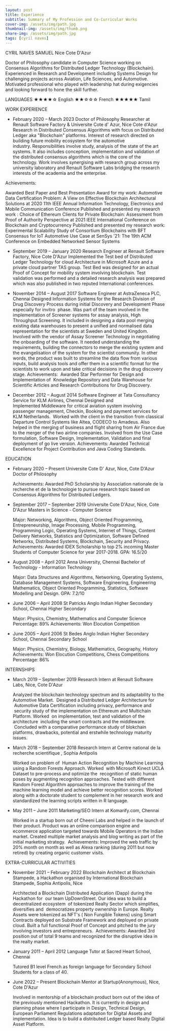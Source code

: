 ```yaml
---
layout: post
title: Experience
subtitle: Summary of My Profession and Co-Curricular Works
cover-img: /assets/img/path.jpg
thumbnail-img: /assets/img/thumb.png
share-img: /assets/img/path.jpg
tags: [cyril naves]
---
```

CYRIL NAVES SAMUEL
Nice Cote D'Azur

Doctor of Philosophy candidate in Computer Science working on Consensus Algorithms for Distributed Ledger Technology (Blockchain). Experienced in Research and Development including Systems Design for challenging projects across Aviation, Life Sciences, and Automotive. Motivated professional who played with leadership hat during exigencies and looking forward to hone the skill further.

LANGUAGES
  ★★★★☆ English
  ★★☆☆☆ French
  ★★★★★ Tamil

WORK EXPERIENCE
  * February 2020 – March 2023
    Doctor of Philosophy Researcher at Renault Software Factory & Universite Cote d' Azur, Nice Cote d'Azur
      Research in Distributed Consensus Algorithms with focus on Distributed Ledger aka "Blockchain" platforms. Interest of research directed on building future mobility ecosystem for the automotive industry. Responsibilities involve study, analysis of the state of the art systems. It also includes conception, implementation and validation of the distributed consensus algorithms which is the core of the technology. Work involves synergising with research group across my university laboratory and Renault Software Labs bridging the research interests of the academia and the enterprise.

Achievements:

  Awarded Best Paper and Best Presentation Award for my work: Automotive Data Certification Problem: A View on Effective Blockchain Architectural Solutions at 2020 11th IEEE Annual Information Technology, Electronics and Mobile Communication Conference
  Published and presented my research work : Choice of Ethereum Clients for Private Blockchain: Assessment from Proof of Authority Perspective at 2021 IEEE International Conference on Blockchain and Cryptocurrency
  Published and presented my research work: Experimental Scalability Study of Consortium Blockchains with BFT Consensus for IoT Automotive Use Case at SenSys '21: The 19th ACM Conference on Embedded Networked Sensor Systems

  * September 2019 – January 2020
    Research Engineer at Renault Software Factory, Nice Cote D'Azur
      Implemented the Test bed of Distributed Ledger Technology for cloud Architecture in Microsoft Azure and a private cloud partner TAS group. Test Bed was designed for an actual Proof of Concept for mobility system involving blockchain. Test validation was performed and a detailed research analysis was prepared which was also published in two reputed International conferences.

  * November 2014 – August 2017
     Software Engineer at AstraZeneca PLC, Chennai
      Designed Information Systems for the Research Division of Drug Discovery Process during initial Discovery and Development Phase especially for invitro  phase. Was part of the team involved in the implementation of Screener systems for assay analysis, High Throughput Screening. It included in designing a data pool merging existing data warehouses to present a unified and normalised data representation for the scientists at Sweden and United Kingdom. Involved with the vendor of Assay Screener Technology in negotiating the onboarding of the software. It needed understanding the requirements, building the connectors to merge the existing system and the evangelisation of the system for the scientist community. In other words, the product was built to streamline the data flow from various inputs, build analysis tools and offer them in a scientific format for the scientists to work upon and take critical decisions in the drug discovery stage.
Achievements: 
Awarded Star Performer for Design and Implementation of  Knowledge Repository and Data Warehouse for Scientific Articles and Research Contributions for Drug Discovery.

  * December 2012 – August 2014
    Software Engineer at Tata Consultancy Service for KLM Airlines, Chennai
      Designed and Implemented Middleware for critical aviation system involving passenger management, Checkin, Booking and payment services for KLM Netherlands.  Worked with the client in the transition from classical Departure Control Systems like Altea, CODECO to Amadeus. Also helped in the merging of business and flight sharing from Air France due to the merger of the two airline companies. Involved from the Use Case formulation, Software Design, Implementation, Validation and final deployment of go live version.
Achievements:
Awarded Technical Excellence for Project Contribution and Java Coding Standards.


EDUCATION
  * February 2020 – Present
    Universite Cote D' Azur, Nice, Cote D'Azur Doctor of Philosophy

    Achievements:
Awarded PhD Scholarship by Association nationale de la recherche et de la technologie to pursue research topic based on Consensus Algorithms for Distributed Ledgers.
  * September 2017 – September 2019
    Universite Cote D'Azur, Nice, Cote D'Azur Masters in Science - Computer Science

    Major: Networking, Algorithms, Object Oriented Programming, Entrepreneurship, Image Processing, Mobile Programming, Programming Logic, Operating Systems, Internet of Things, Content Delivery Networks, Statistics and Optimization, Software Defined Networks, Distributed Systems, Blockchain, Security and Privacy.
Achievements:
Awarded IDEX Scholarship to top 2% incoming Master Students of Computer Science for year 2017-2018.
GPA: 16.5/20
  * August 2008 – April 2012
    Anna University, Chennai Bachelor of Technology - Information Technology

    Major: Data Structures and Algorithms, Networking, Operating Systems, Database Management Systems, Software Engineering, Engineering Mathematics, Object Oriented Programming, Statistics, Software Modelling and Design.
GPA: 7.2/10

  * June 2006 – April 2008
    St Patricks Anglo Indian Higher Secondary School, Chennai Higher Secondary

    Major: Physics, Chemistry, Mathematics and Computer Science
Percentage: 89%
Achievements: Won Elocution Competition
  * June 2005 – April 2006
    St Bedes Anglo Indian Higher Secondary School, Chennai Secondary School

    Major: Physics, Chemistry, Biology, Mathematics, Geography, History
Achievements: Won Elocution Competitions, Chess Competitions
Percentage: 86%

INTERNSHIPS
  * March 2019 – September 2019
    Research Intern at Renault Software Labs, Nice, Cote D'Azur

    Analyzed the blockchain technology spectrum and its adaptability to the Automotive Market.  Designed a Distributed Ledger Architecture for  Automotive Data Certification including privacy, performance and  security study of the implementation on Ethereum and Multichain Platform. Worked  on implementation, test and validation of the architecture  including the smart contracts and the middleware.  Concluded with a comparative performance study of blokchain platforms, drawbacks, potential and erstwhile technology maturity issues.
  * March 2018 – September 2018
    Research Intern  at  Centre national de la recherche scientifique , Sophia Antipolis

    Worked on problem of  Human Action Recognition by Machine Learning using a Random Forests Approach.
Worked  with Microsoft Kinect UCLA Dataset to pre-process and optimize the  recognition of static human poses by augmenting recognition approaches. Tested with different Random Forest Algorithm approaches to improve the training of the machine learning model and achieve better recognition scores. Worked along with a doctorate student to complement in her research work and standardized the learning scripts written in R language.
  * May 2011 – June 2011
    Marketing/SEO Intern at Komarify.com, Chennai

    Worked in a startup born out of Cheeni Labs and helped in the launch of their product. Product was an online comparison engine and ecommerce application targeted towards Mobile Operators in the Indian market. Created multiple market analysis and blog writing as part of the initial marketing strategy. 
Achievements:
Improved the web traffic by 20% month on month as well as Alexa ranking (during 2011 but now retired) by creating organic customer visits.

EXTRA-CURRICULAR ACTIVITIES
  * November 2021 – February 2022
    Blockchain Architect at Blockchain Stampede, a Hackathon organised by International Blockchain Stampede, Sophia Antipolis, Nice

    Architected a Blockchain Distributed Application (Dapp) during the Hackathon for  our team UpDownStreet. Our idea was to build a decentralized ecosystem  of tokenized Realty Sector which simplifies, diversifies and  democratizes property ownership in Europe. Realty Assets were tokenized as NFT's ( Non Fungible Tokens) using Smart Contracts deployed on Substrate Framework and deployed on private cloud. Built a full functional Proof of Concept and pitched to the jury involving investors and entrepreneurs. 
Achievements:
Awarded 3rd position out of total 9 teams and recognized for the disruptive idea in the realty market.
  * January 2011 – April 2012
    Language Tutor at Sacred Heart School, Chennai

    Tutored B1 level French as foreign language for Secondary School Students for a class of 40.
  * June 2022 – Present
    Blockchain Mentor at Startup(Anonymous), Nice, Cote D'Azur

    Involved in mentorship of a blockchain product born out of the idea of the previously mentioned Hackathon. It is currently in design and planning phase where I participate in Design, Technical Design, European Parliament Regulations adaptation for Digital Assets and implementation. Idea is to build a distributed Ledger based Realty Digital Asset Platform.




